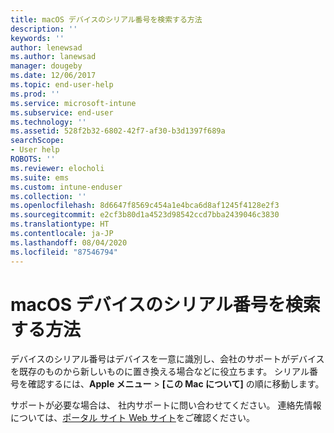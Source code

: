 ```yaml
---
title: macOS デバイスのシリアル番号を検索する方法
description: ''
keywords: ''
author: lenewsad
ms.author: lanewsad
manager: dougeby
ms.date: 12/06/2017
ms.topic: end-user-help
ms.prod: ''
ms.service: microsoft-intune
ms.subservice: end-user
ms.technology: ''
ms.assetid: 528f2b32-6802-42f7-af30-b3d1397f689a
searchScope:
- User help
ROBOTS: ''
ms.reviewer: elocholi
ms.suite: ems
ms.custom: intune-enduser
ms.collection: ''
ms.openlocfilehash: 8d6647f8569c454a1e4bca6d8af1245f4128e2f3
ms.sourcegitcommit: e2cf3b80d1a4523d98542ccd7bba2439046c3830
ms.translationtype: HT
ms.contentlocale: ja-JP
ms.lasthandoff: 08/04/2020
ms.locfileid: "87546794"
---
```

# <a name="how-do-i-find-the-serial-number-on-my-macos-device"></a>macOS デバイスのシリアル番号を検索する方法

デバイスのシリアル番号はデバイスを一意に識別し、会社のサポートがデバイスを既存のものから新しいものに置き換える場合などに役立ちます。 シリアル番号を確認するには、**Apple メニュー** >  **[この Mac について]** の順に移動します。

サポートが必要な場合は、 社内サポートに問い合わせてください。 連絡先情報については、[ポータル サイト Web サイト](https://go.microsoft.com/fwlink/?linkid=2010980)をご確認ください。

